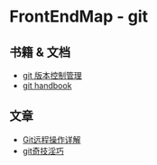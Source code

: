 # FrontEndMap - git

## 书籍 & 文档

- [git 版本控制管理](http://item.jd.com/11615420.html)
- [git handbook](https://git-scm.com/book/zh/v2)

## 文章

- [Git远程操作详解](http://www.ruanyifeng.com/blog/2014/06/git_remote.html)
- [git奇技淫巧](http://www.cnblogs.com/xueweihan/p/5703144.html)

